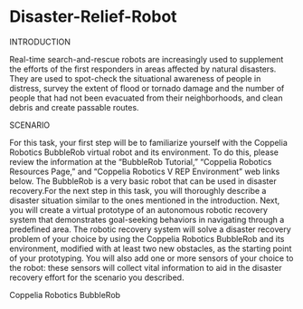 # Disaster-Relief-Robot

INTRODUCTION

Real-time search-and-rescue robots are increasingly used to supplement the efforts of the first responders in areas affected by natural disasters. They are used to spot-check the situational awareness of people in distress, survey the extent of flood or tornado damage and the number of people that had not been evacuated from their neighborhoods, and clean debris and create passable routes.

SCENARIO

For this task, your first step will be to familiarize yourself with the Coppelia Robotics BubbleRob virtual robot and its environment. To do this, please review the information at the “BubbleRob Tutorial,” “Coppelia Robotics Resources Page,” and “Coppelia Robotics V REP Environment” web links below. The BubbleRob is a very basic robot that can be used in disaster recovery.For the next step in this task, you will thoroughly describe a disaster situation similar to the ones mentioned in the introduction. Next, you will create a virtual prototype of an autonomous robotic recovery system that demonstrates goal-seeking behaviors in navigating through a predefined area. The robotic recovery system will solve a disaster recovery problem of your choice by using the Coppelia Robotics BubbleRob and its environment, modified with at least two new obstacles, as the starting point of your prototyping. You will also add one or more sensors of your choice to the robot: these sensors will collect vital information to aid in the disaster recovery effort for the scenario you described.


Coppelia Robotics BubbleRob
